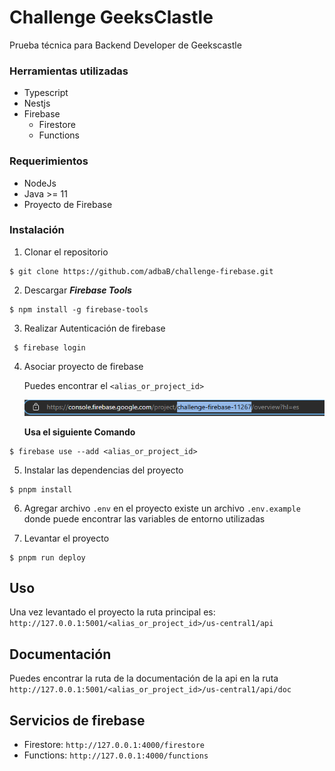 # Challenge GeeksClastle
Prueba técnica para Backend Developer de Geekscastle
### Herramientas utilizadas
- Typescript
- Nestjs
- Firebase
  - Firestore
  - Functions

### Requerimientos 
* NodeJs
* Java >= 11 
* Proyecto de Firebase


### Instalación 

1. Clonar el repositorio
~~~  
$ git clone https://github.com/adbaB/challenge-firebase.git
~~~

2. Descargar ***Firebase Tools***
~~~
$ npm install -g firebase-tools
~~~

3. Realizar Autenticación de firebase
~~~
 $ firebase login
~~~
4. Asociar proyecto de firebase

   Puedes encontrar el `<alias_or_project_id>`
   
   ![Texto alternativo](/img/link_proyecto.png)

    **Usa el siguiente Comando**
  ~~~
  $ firebase use --add <alias_or_project_id>
  ~~~
5. Instalar las dependencias del proyecto

~~~
$ pnpm install
~~~
6. Agregar archivo `.env` en el proyecto existe un archivo `.env.example` donde puede encontrar las variables de entorno utilizadas


7. Levantar el proyecto
~~~
$ pnpm run deploy 
~~~

## Uso

Una vez levantado el proyecto la ruta principal es: `http://127.0.0.1:5001/<alias_or_project_id>/us-central1/api`

## Documentación 
Puedes encontrar la ruta de la documentación de la api en la ruta `http://127.0.0.1:5001/<alias_or_project_id>/us-central1/api/doc`

## Servicios de firebase 

-  Firestore: `http://127.0.0.1:4000/firestore`
-  Functions: `http://127.0.0.1:4000/functions`






